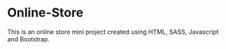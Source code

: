 # Online-Store
This is an online store mini project created using HTML, SASS, Javascript and Bootstrap.

